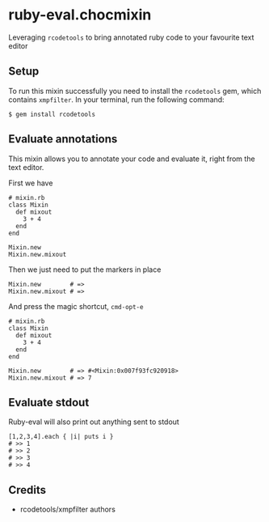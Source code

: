 # ruby-eval.chocmixin

Leveraging `rcodetools` to bring annotated ruby code to your favourite text editor

## Setup

To run this mixin successfully you need to install the `rcodetools` gem, which contains `xmpfilter`. In your terminal, run the following command:

    $ gem install rcodetools

## Evaluate annotations

This mixin allows you to annotate your code and evaluate it, right from the text editor.

First we have

    # mixin.rb
    class Mixin
      def mixout
        3 + 4
      end
    end
    
    Mixin.new       
    Mixin.new.mixout

Then we just need to put the markers in place

    Mixin.new        # =>
    Mixin.new.mixout # =>

And press the magic shortcut, `cmd-opt-e`

    # mixin.rb
    class Mixin
      def mixout
        3 + 4
      end
    end
    
    Mixin.new        # => #<Mixin:0x007f93fc920918>
    Mixin.new.mixout # => 7

## Evaluate stdout

Ruby-eval will also print out anything sent to stdout

    [1,2,3,4].each { |i| puts i }
    # >> 1
    # >> 2
    # >> 3
    # >> 4

## Credits

* rcodetools/xmpfilter authors
